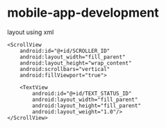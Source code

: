 # mobile-app-development
layout using xml
<?xml version="1.0" encoding="utf-8"?>
<LinearLayout xmlns:android="http://schemas.android.com/apk/res/android"
    android:orientation="vertical"
    android:layout_width="fill_parent"
    android:layout_height="fill_parent">

    <ScrollView
        android:id="@+id/SCROLLER_ID"
        android:layout_width="fill_parent"
        android:layout_height="wrap_content"
        android:scrollbars="vertical"
        android:fillViewport="true">

        <TextView
            android:id="@+id/TEXT_STATUS_ID"
            android:layout_width="fill_parent"
            android:layout_height="fill_parent"
            android:layout_weight="1.0"/>
    </ScrollView>
</LinearLayout>

